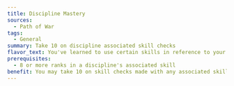 ```yaml
---
title: Discipline Mastery
sources:
  - Path of War
tags:
  - General
summary: Take 10 on discipline associated skill checks
flavor_text: You've learned to use certain skills in reference to your martial ability with practiced ease.
prerequisites:
  - 8 or more ranks in a discipline's associated skill
benefit: You may take 10 on skill checks made with any associated skill of a discipline you possess (with 8 or more ranks) without increasing the time needed to make the check, even if combat or distractions would otherwise prevent you from doing so.
---
```


